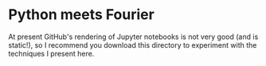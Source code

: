 # Python meets Fourier

At present GitHub's rendering of Jupyter notebooks is not very good (and is static!), so I recommend you download this directory to experiment with the techniques I present here.
